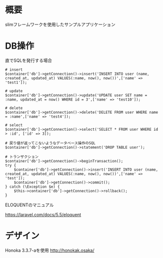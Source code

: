 # 概要

slimフレームワークを使用したサンプルアプリケーション


# DB操作

直でSQLを発行する場合

```
# insert
$container['db']->getConnection()->insert('INSERT INTO user (name, created_at, updated_at) VALUES(:name, now(), now())',['name' => 'test1']);

# update
$container['db']->getConnection()->update('UPDATE user SET name = :name, updated_at = now() WHERE id = 3',['name' => 'test10']);

# delete
$container['db']->getConnection()->delete('DELETE FROM user WHERE name = :name',['name' => 'test4']);

# select
$container['db']->getConnection()->select('SELECT * FROM user WHERE id > :id', ['id' => 3]);

# 戻り値が返ってこないようなデータベース操作のSQL
$container['db']->getConnection()->statement('DROP TABLE user');

# トランザクション
$container['db']->getConnection()->beginTransaction();
try {
    $container['db']->getConnection()->insert('INSERT INTO user (name, created_at, updated_at) VALUES(:name, now(), now())',['name' => 'test']);
    $container['db']->getConnection()->commit();
} catch (\Exception $e) {
    $this->container['db']->getConnection()->rollback();
}
```

ELOQUENTのマニュアル

https://laravel.com/docs/5.5/eloquent


# デザイン

Honoka 3.3.7-aを使用
http://honokak.osaka/
